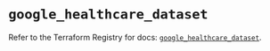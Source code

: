 # `google_healthcare_dataset`

Refer to the Terraform Registry for docs: [`google_healthcare_dataset`](https://registry.terraform.io/providers/hashicorp/google/6.48.0/docs/resources/healthcare_dataset).
